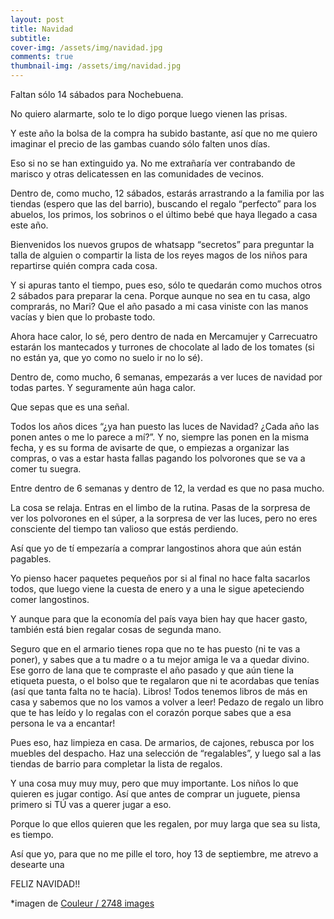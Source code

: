 ```yaml
---
layout: post
title: Navidad
subtitle: 
cover-img: /assets/img/navidad.jpg
comments: true
thumbnail-img: /assets/img/navidad.jpg
---
```



Faltan sólo 14 sábados para Nochebuena. 

No quiero alarmarte, solo te lo digo porque luego vienen las prisas.

Y este año la bolsa de la compra ha subido bastante, así que no me quiero imaginar el precio de las gambas cuando sólo falten unos días. 

Eso si no se han extinguido ya. No me extrañaría ver contrabando de marisco y otras delicatessen en las comunidades de vecinos.

  

Dentro de, como mucho, 12 sábados, estarás arrastrando a la familia por las tiendas (espero que las del barrio), buscando el regalo “perfecto” para los abuelos, los primos, los sobrinos o el último bebé que haya llegado a casa este año. 

Bienvenidos los nuevos grupos de whatsapp “secretos” para preguntar la talla de alguien o compartir la lista de los reyes magos de los niños para repartirse quién compra cada cosa. 

  

Y si apuras tanto el tiempo, pues eso, sólo te quedarán como muchos otros 2 sábados para preparar la cena. Porque aunque no sea en tu casa, algo comprarás, no Mari? Que el año pasado a mi casa viniste con las manos vacías y bien que lo probaste todo.

  

Ahora hace calor, lo sé, pero dentro de nada en Mercamujer y Carrecuatro estarán los mantecados y turrones de chocolate al lado de los tomates (si no están ya, que yo como no suelo ir no lo sé).

  

Dentro de, como mucho, 6 semanas, empezarás a ver luces de navidad por todas partes. Y seguramente aún haga calor.

Que sepas que es una señal.

Todos los años dices “¿ya han puesto las luces de Navidad? ¿Cada año las ponen antes o me lo parece a mí?”. Y no, siempre las ponen en la misma fecha, y es su forma de avisarte de que, o empiezas a organizar las compras, o vas a estar hasta fallas pagando los polvorones que se va a comer tu suegra.

  

Entre dentro de 6 semanas y dentro de 12, la verdad es que no pasa mucho.

La cosa se relaja. Entras en el limbo de la rutina. Pasas de la sorpresa de ver los polvorones en el súper, a la sorpresa de ver las luces, pero no eres consciente del tiempo tan valioso que estás perdiendo.

  

Así que yo de tí empezaría a comprar langostinos ahora que aún están pagables.

Yo pienso hacer paquetes pequeños por si al final no hace falta sacarlos todos, que luego viene la cuesta de enero y a una le sigue apeteciendo comer langostinos.

Y aunque para que la economía del país vaya bien hay que hacer gasto, también está bien regalar cosas de segunda mano.

Seguro que en el armario tienes ropa que no te has puesto (ni te vas a poner), y sabes que a tu madre o a tu mejor amiga le va a quedar divino. Ese gorro de lana que te compraste el año pasado y que aún tiene la etiqueta puesta, o el bolso que te regalaron que ni te acordabas que tenías (así que tanta falta no te hacía). Libros! Todos tenemos libros de más en casa y sabemos que no los vamos a volver a leer! Pedazo de regalo un libro que te has leído y lo regalas con el corazón porque sabes que a esa persona le va a encantar!

  

Pues eso, haz limpieza en casa. De armarios, de cajones, rebusca por los muebles del despacho. Haz una selección de “regalables”, y luego sal a las tiendas de barrio para completar la lista de regalos.

  

Y una cosa muy muy muy, pero que muy importante. Los niños lo que quieren es jugar contigo. Así que antes de comprar un juguete, piensa primero si TÚ vas a querer jugar a eso.

Porque lo que ellos quieren que les regalen, por muy larga que sea su lista, es tiempo.

  

Así que yo, para que no me pille el toro, hoy 13 de septiembre, me atrevo a desearte una 

FELIZ NAVIDAD!!

*imagen de [Couleur / 2748 images](https://pixabay.com/es/users/couleur-1195798/)



